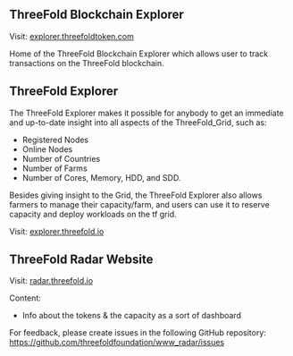 ## ThreeFold Blockchain Explorer

Visit:
[explorer.threefoldtoken.com](https://explorer.threefoldtoken.com)

Home of the ThreeFold Blockchain Explorer which allows user to track transactions on the ThreeFold blockchain.

## ThreeFold Explorer

The ThreeFold Explorer makes it possible for anybody to get an immediate and up-to-date insight into all aspects of the ThreeFold_Grid, such as:

- Registered Nodes
- Online Nodes
- Number of Countries
- Number of Farms
- Number of Cores, Memory, HDD, and SDD.

Besides giving insight to the Grid, the ThreeFold Explorer also allows farmers to manage their capacity/farm, and users can use it to reserve capacity and deploy workloads on the tf grid.

Visit:
[explorer.threefold.io](https://explorer.grid.tf/)

## ThreeFold Radar Website

Visit:
[radar.threefold.io](https://radar.threefold.io/)

Content:

- Info about the tokens & the capacity as a sort of dashboard

For feedback, please create issues in the following GitHub repository:
https://github.com/threefoldfoundation/www_radar/issues
